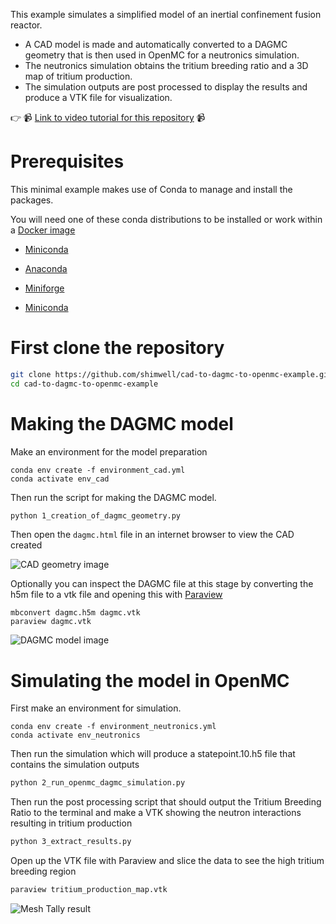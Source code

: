 <!-- [![CI with install](https://github.com/shimwell/cad-to-dagmc-to-openmc-example/actions/workflows/ci_with_install.yml/badge.svg)](https://github.com/shimwell/cad-to-dagmc-to-openmc-example/actions/workflows/ci_with_install.yml) -->

This example simulates a simplified model of an inertial confinement fusion reactor.

- A CAD model is made and automatically converted to a DAGMC geometry that is then used in OpenMC for a neutronics simulation.
- The neutronics simulation obtains the tritium breeding ratio and a 3D map of tritium production.
- The simulation outputs are post processed to display the results and produce a VTK file for visualization.

:point_right: :video_camera: [Link to video tutorial for this repository](https://youtu.be/BF0sixtxfwk) :video_camera:
# Prerequisites

This minimal example makes use of Conda to manage and install the packages.

You will need one of these conda distributions to be installed or work within a [Docker image](https://hub.docker.com/r/continuumio/miniconda3)

- [Miniconda](https://docs.conda.io/en/latest/miniconda.html)

- [Anaconda](https://www.anaconda.com/)

- [Miniforge](https://github.com/conda-forge/miniforge)

- [Miniconda](https://docs.conda.io/en/latest/miniconda.html)

# First clone the repository
```bash
git clone https://github.com/shimwell/cad-to-dagmc-to-openmc-example.git
cd cad-to-dagmc-to-openmc-example
```

# Making the DAGMC model

Make an environment for the model preparation
```
conda env create -f environment_cad.yml
conda activate env_cad
```

Then run the script for making the DAGMC model.
```bash
python 1_creation_of_dagmc_geometry.py
```

Then open the ```dagmc.html``` file in an internet browser to view the CAD created

![CAD geometry image](https://user-images.githubusercontent.com/8583900/159698975-d82544c7-635b-4117-b4bc-4d61a8cf9ecc.png)

Optionally you can inspect the DAGMC file at this stage by converting the h5m file to a vtk file and opening this with [Paraview](https://www.paraview.org/)
```
mbconvert dagmc.h5m dagmc.vtk
paraview dagmc.vtk
```
![DAGMC model image](https://user-images.githubusercontent.com/8583900/159698979-3665e14b-ca42-4df2-8a1e-deee6597efc0.png)

# Simulating the model in OpenMC

First make an environment for simulation.

```
conda env create -f environment_neutronics.yml
conda activate env_neutronics
```

Then run the simulation which will produce a statepoint.10.h5 file that contains the simulation outputs
```bash
python 2_run_openmc_dagmc_simulation.py
```

Then run the post processing script that should output the Tritium Breeding Ratio to the terminal and make a VTK showing the neutron interactions resulting in tritium production
```bash
python 3_extract_results.py
```

Open up the VTK file with Paraview and slice the data to see the high tritium breeding region
```bash
paraview tritium_production_map.vtk
```
![Mesh Tally result](https://user-images.githubusercontent.com/8583900/159698986-5e325860-dbd9-4b17-aba7-6043675ba2d3.png)

